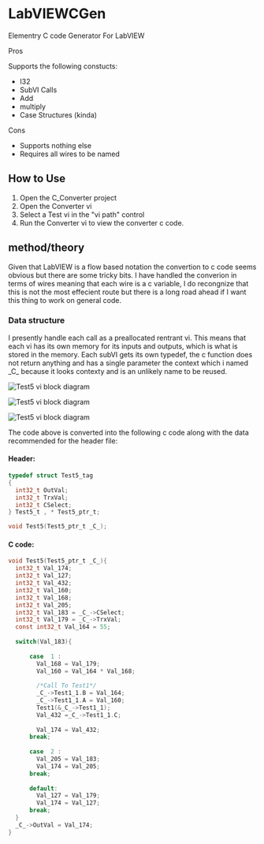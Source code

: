 # LabVIEWCGen
Elementry C code Generator For LabVIEW

Pros

 Supports the following constucts:
 * I32
 * SubVI Calls
 * Add
 * multiply
 * Case Structures (kinda)
 
Cons
  * Supports nothing else
  * Requires all wires to be named

## How to Use

  1. Open the C_Converter project
  2. Open the Converter vi
  3. Select a Test vi in the "vi path" control
  4. Run the Converter vi to view the converter c code.
  
## method/theory

Given that LabVIEW is a flow based notation the convertion to c code seems obvious but there are some tricky bits. I have handled the converion in terms of wires meaning that each wire is a c variable, I do recongnize that this is not the most effecient route but there is a long road ahead if I want this thing to work on general code.

### Data structure

I presently handle each call as a preallocated rentrant vi. This means that each vi has its own memory for its inputs and outputs, which is what is stored in the memory. Each subVI gets its own typedef, the c function does not return anything and has a single parameter the context which i named \_C\_ because it looks contexty and is an unlikely name to be reused.


![Test5 vi block diagram](../master/Doc/Test5d.png?raw=true "Test5.vi")

![Test5 vi block diagram](../master/Doc/Test5d1.png?raw=true "Test5d1.vi")

![Test5 vi block diagram](../master/Doc/Test5d3.png?raw=true "Test5d3.vi")


The code above is converted into the following c code along with the data recommended for the header file:

#### Header:
```C
typedef struct Test5_tag
{
  int32_t OutVal;
  int32_t TrxVal;
  int32_t CSelect;
} Test5_t , * Test5_ptr_t;

void Test5(Test5_ptr_t _C_);
```

#### C code:
```C
void Test5(Test5_ptr_t _C_){
  int32_t Val_174;
  int32_t Val_127;
  int32_t Val_432;
  int32_t Val_160;
  int32_t Val_168;
  int32_t Val_205;
  int32_t Val_183 = _C_->CSelect;
  int32_t Val_179 = _C_->TrxVal;
  const int32_t Val_164 = 55;
  
  switch(Val_183){
      
      case  1 :
        Val_168 = Val_179;
        Val_160 = Val_164 * Val_168;
        
        /*Call To Test1*/
        _C_->Test1_1.B = Val_164;
        _C_->Test1_1.A = Val_160;
        Test1(&_C_->Test1_1);
        Val_432 =_C_->Test1_1.C;
        
        Val_174 = Val_432;
      break;
      
      case  2 :
        Val_205 = Val_183;
        Val_174 = Val_205;
      break;
      
      default:
        Val_127 = Val_179;
        Val_174 = Val_127;
      break;
  }
  _C_->OutVal = Val_174;
}
```


